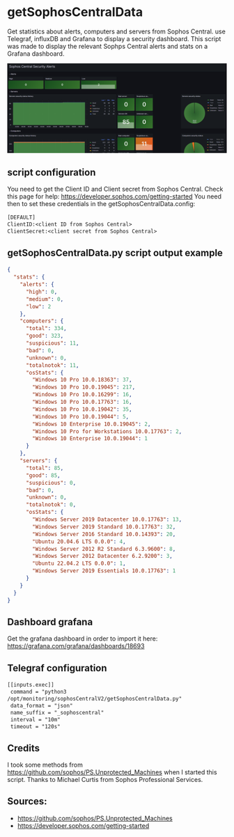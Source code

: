 # getSophosCentralData
Get statistics about alerts, computers and servers from Sophos Central. use Telegraf, influxDB and Grafana to display a security dashboard. This script was made to display the relevant Sophps Central alerts and stats on a Grafana dashboard.

![alt text](https://raw.githubusercontent.com/tcoimbra/getSophosCentralData/main/screen1.png) 

## script configuration
You need to get the Client ID and Client secret from Sophos Central. Check this page for help: https://developer.sophos.com/getting-started
You need then to set these credentials in the getSophosCentralData.config:
```
[DEFAULT]
ClientID:<client ID from Sophos Central>
ClientSecret:<client secret from Sophos Central>
```

## getSophosCentralData.py script output example 
```json
{
  "stats": {
    "alerts": {
      "high": 0,
      "medium": 0,
      "low": 2
    },
    "computers": {
      "total": 334,
      "good": 323,
      "suspicious": 11,
      "bad": 0,
      "unknown": 0,
      "totalnotok": 11,
      "osStats": {
        "Windows 10 Pro 10.0.18363": 37,
        "Windows 10 Pro 10.0.19045": 217,
        "Windows 10 Pro 10.0.16299": 16,
        "Windows 10 Pro 10.0.17763": 16,
        "Windows 10 Pro 10.0.19042": 35,
        "Windows 10 Pro 10.0.19044": 5,
        "Windows 10 Enterprise 10.0.19045": 2,
        "Windows 10 Pro for Workstations 10.0.17763": 2,
        "Windows 10 Enterprise 10.0.19044": 1
      }
    },
    "servers": {
      "total": 85,
      "good": 85,
      "suspicious": 0,
      "bad": 0,
      "unknown": 0,
      "totalnotok": 0,
      "osStats": {
        "Windows Server 2019 Datacenter 10.0.17763": 13,
        "Windows Server 2019 Standard 10.0.17763": 32,
        "Windows Server 2016 Standard 10.0.14393": 20,
        "Ubuntu 20.04.6 LTS 0.0.0": 4,
        "Windows Server 2012 R2 Standard 6.3.9600": 8,
        "Windows Server 2012 Datacenter 6.2.9200": 3,
        "Ubuntu 22.04.2 LTS 0.0.0": 1,
        "Windows Server 2019 Essentials 10.0.17763": 1
      }
    }
  }
}
```

## Dashboard grafana
Get the grafana dashboard in order to import it here: https://grafana.com/grafana/dashboards/18693

## Telegraf configuration
```
[[inputs.exec]]
 command = "python3 /opt/monitoring/sophosCentralV2/getSophosCentralData.py"
 data_format = "json"
 name_suffix = "_sophoscentral"
 interval = "10m"
 timeout = "120s"
```
## Credits
I took some methods from https://github.com/sophos/PS.Unprotected_Machines when I started this script. Thanks to Michael Curtis from Sophos Professional Services.

## Sources:
- https://github.com/sophos/PS.Unprotected_Machines
- https://developer.sophos.com/getting-started
